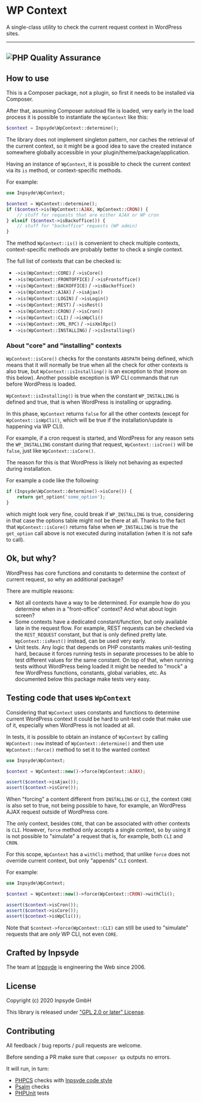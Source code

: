 # WP Context

A single-class utility to check the current request context in WordPress sites.

---
![PHP Quality Assurance](https://github.com/inpsyde/wp-context/workflows/PHP%20Quality%20Assurance/badge.svg)
---

## How to use

This is a Composer package, not a plugin, so first it needs to be installed via Composer.

After that, assuming Composer autoload file is loaded, very early in the load process it is possible
to instantiate the `WpContext` like this:

```php
$context = Inpsyde\WpContext::determine();
```

The library does not implement singleton pattern, nor caches the retrieval of the current context,
so it might be a good idea to save the created instance somewhere globally accessible in your
plugin/theme/package/application.

Having an instance of `WpContext`, it is possible to check the current context via its `is` method,
or context-specific methods.

For example:

```php
use Inpsyde\WpContext;

$context = WpContext::determine();
if ($context->is(WpContext::AJAX, WpContext::CRON)) {
    // stuff for requests that are either AJAX or WP cron
} elseif ($context->isBackoffice()) {
    // stuff for "backoffice" requests (WP admin)
}
```

The method `WpContext::is()` is convenient to check multiple contexts, context-specific methods are 
probably better to check a single context.

The full list of contexts that can be checked is:

- `->is(WpContext::CORE)` / `->isCore()`
- `->is(WpContext::FRONTOFFICE)` / `->isFrontoffice()`
- `->is(WpContext::BACKOFFICE)` / `->isBackoffice()`
- `->is(WpContext::AJAX)` / `->isAjax()`
- `->is(WpContext::LOGIN)` / `->isLogin()`
- `->is(WpContext::REST)` / `->isRest()`
- `->is(WpContext::CRON)` / `->isCron()`
- `->is(WpContext::CLI)` / `->isWpCli()`
- `->is(WpContext::XML_RPC)` / `->isXmlRpc()`
- `->is(WpContext::INSTALLING)` / `->isInstalling()`

### About "core" and "installing" contexts

`WpContext::isCore()` checks for the constants `ABSPATH` being defined, which means that it will
normally be true when all the check for other contexts is also true, but `WpContext::isInstalling()`
is an exception to that (more on this below).
Another possible exception is WP CLI commands that run before WordPress is loaded.

`WpContext::isInstalling()` is true when the constant `WP_INSTALLING` is defined and true, that is
when WordPress is installing or upgrading.

In this phase, `WpContext` returns `false` for all the other contexts (except for `WpContext::isWpCli()`,
which will be true if the installation/update is happening via WP CLI).

For example, if a cron request is started, and WordPress for any reason sets the `WP_INSTALLING`
constant during that request, `WpContext::isCron()` will be `false`, just like `WpContext::isCore()`.

The reason for this is that WordPress is likely not behaving as expected during installation.

For example a code like the following:

```php
if (Inpsyde\WpContext::determine()->isCore()) {
    return get_option('some_option');
}
```

which might look very fine, could break if `WP_INSTALLING` is true, considering in that case the 
options table might not be there at all. Thanks to the fact that `WpContext::isCore()` returns false
when `WP_INSTALLING` is true the `get_option` call above is not executed during installation (when
it is not safe to call).



## Ok, but why?

WordPress has core functions and constants to determine the context of current request, so why an
additional package?

There are multiple reasons:

- Not all contexts have a way to be determined. For example how do you determine when in a "front-office"
  context? And what about login screen?
- Some contexts have a dedicated constant/function, but only available late in the request flow.
  For example, REST requests can be checked via the `REST_REQUEST` constant, but that is only defined
  pretty late. `WpContext::isRest()` instead, can be used very early.
- Unit tests. Any logic that depends on PHP constants makes unit-testing hard, because it forces running
  tests in separate processes to be able to test different values for the same constant.
  On top of that, when running tests without WordPress being loaded it might be needed to "mock"
  a few WordPress functions, constants, global variables, etc. As documented below this package make
  tests very easy.


## Testing code that uses `WpContext`

Considering that `WpContext` uses constants and functions to determine current WordPress context
it could be hard to unit-test code that make use of it, especially when WordPress is not loaded at all.

In tests, it is possible to obtain an instance of `WpContext` by calling `WpContext::new` instead
of `WpContext::determine()` and then use `WpContext::force()` method to set it to the wanted context

```php
use Inpsyde\WpContext;

$context = WpContext::new()->force(WpContext::AJAX);

assert($context->isAjax());
assert($context->isCore());
```

When "forcing" a content different from `INSTALLING` or `CLI`, the context `CORE` is also set to 
true, not being possible to have, for example, an WordPress AJAX request outside of WordPress core.

The only context, besides `CORE`, that can be associated with other contexts is `CLI`.
However, `force` method only accepts a single context, so by using it is not possible to "simulate"
a request that is, for example, both `CLI` and `CRON`.

For this scope, `WpContext` has a `withCli` method, that unlike `force` does not override current
context, but only "appends" `CLI` context.

For example:

```php
use Inpsyde\WpContext;

$context = WpContext::new()->force(WpContext::CRON)->withCli();

assert($context->isCron());
assert($context->isCore());
assert($context->isWpCli());
```

Note that `$context->force(WpContext::CLI)` can still be used to "simulate" requests that are _only_
WP CLI, not even `CORE`.


## Crafted by Inpsyde

The team at [Inpsyde](https://inpsyde.com) is engineering the Web since 2006.


## License

Copyright (c) 2020 Inpsyde GmbH

This library is released under ["GPL 2.0 or later" License](LICENSE).


## Contributing

All feedback / bug reports / pull requests are welcome.

Before sending a PR make sure that `composer qa` outputs no errors.

It will run, in turn:

- [PHPCS](https://github.com/squizlabs/PHP_CodeSniffer) checks with [Inpsyde code style](https://github.com/inpsyde/php-coding-standards)
- [Psalm](https://psalm.dev/) checks
- [PHPUnit](https://phpunit.de/) tests
